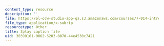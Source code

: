 ```yaml
---
content_type: resource
description: ''
file: https://ol-ocw-studio-app-qa.s3.amazonaws.com/courses/7-014-introductory-biology-spring-2005/3039010190626203887044e4530c7421_SGHx6jKvxr8.srt
file_type: application/x-subrip
resourcetype: Other
title: 3play caption file
uid: 30390101-9062-6203-8870-44e4530c7421
---
```

